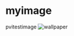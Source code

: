 # myimage
pvitestimage
![wallpaper](https://user-images.githubusercontent.com/43792712/46370114-c6d0f100-c652-11e8-9a27-0a1be3a296cb.jpg)
